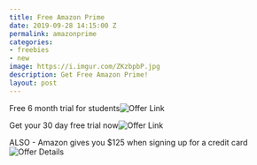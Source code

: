```yaml
---
title: Free Amazon Prime
date: 2019-09-28 14:15:00 Z
permalink: amazonprime
categories:
- freebies
- new
image: https://i.imgur.com/ZKzbpbP.jpg
description: Get Free Amazon Prime!
layout: post
---
```


Free 6 month trial for students![Offer Link](https://amzn.to/2mFLIKm)

Get your 30 day free trial now![Offer Link](https://amzn.to/2J6BeMy)


ALSO - Amazon gives you $125 when signing up for a credit card![Offer Details](https://atl.deals/amazon)